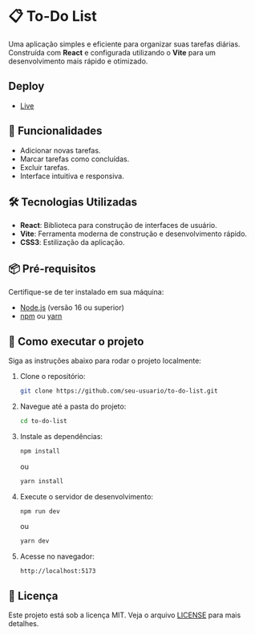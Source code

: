 # 📋 To-Do List  
Uma aplicação simples e eficiente para organizar suas tarefas diárias. Construída com **React** e configurada utilizando o **Vite** para um desenvolvimento mais rápido e otimizado.  

## Deploy

- [Live]()

## 🚀 Funcionalidades  
- Adicionar novas tarefas.  
- Marcar tarefas como concluídas.  
- Excluir tarefas.  
- Interface intuitiva e responsiva.  

## 🛠 Tecnologias Utilizadas  
- **React**: Biblioteca para construção de interfaces de usuário.  
- **Vite**: Ferramenta moderna de construção e desenvolvimento rápido.  
- **CSS3**: Estilização da aplicação.  

## 📦 Pré-requisitos  
Certifique-se de ter instalado em sua máquina:  
- [Node.js](https://nodejs.org/) (versão 16 ou superior)  
- [npm](https://www.npmjs.com/) ou [yarn](https://yarnpkg.com/)  

## 📖 Como executar o projeto  
Siga as instruções abaixo para rodar o projeto localmente:  

1. Clone o repositório:  
   ```bash  
   git clone https://github.com/seu-usuario/to-do-list.git  
   ```  

2. Navegue até a pasta do projeto:  
   ```bash  
   cd to-do-list  
   ```  

3. Instale as dependências:  
   ```bash  
   npm install  
   ```  
   ou  
   ```bash  
   yarn install  
   ```  

4. Execute o servidor de desenvolvimento:  
   ```bash  
   npm run dev  
   ```  
   ou  
   ```bash  
   yarn dev  
   ```  

5. Acesse no navegador:  
   ```
   http://localhost:5173  
   ```  

## 📝 Licença  
Este projeto está sob a licença MIT. Veja o arquivo [LICENSE](LICENSE) para mais detalhes.  

